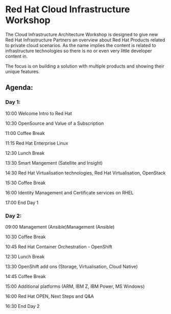# Red Hat Cloud Infrastructure Workshop

The Cloud Infrastructure Architecture Workshop is designed to give new Red Hat Infrastructure Partners an overview about Red Hat Products related to private cloud scenarios. As the name implies the content is related to infrastructure technologies so there is no or even very little developer content in. 

The focus is on building a solution with multiple products and showing their unique features. 

## Agenda:

### Day 1:        

10:00 Welcome Intro to Red Hat

10:30 OpenSource and Value of a Subscription

11:00 Coffee Break

11:15 Red Hat Enterprise Linux 

12:30 Lunch Break

13:30 Smart Mangement (Satellite and Insight)
 
14:30 Red Hat Virtualisation technologies, Red Hat Virtualisation, OpenStack

15:30 Coffee Break 

16:00 Identity Management and Certificate services on RHEL

17:00 End Day 1

### Day 2:        

09:00 Management (Ansible)Management (Ansible)

10:30 Coffee Break

10:45 Red Hat Container Orchestration - OpenShift

12:30 Lunch Break

13:30 OpenShift add ons (Storage, Virtualisation, Cloud Native)

14:45 Coffee Break

15:00 Additional platforms (ARM, IBM Z, IBM Power, MS Windows)

16:00 Red Hat OPEN, Next Steps and Q&A        

16:30 End Day 2
